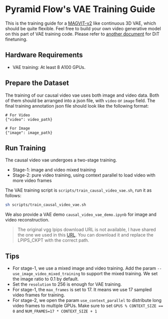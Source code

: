 # Pyramid Flow's VAE Training Guide

This is the training guide for a [MAGVIT-v2](https://arxiv.org/abs/2310.05737) like continuous 3D VAE, which should be quite flexible. Feel free to build your own video generative model on this part of VAE training code. Please refer to [another document](https://github.com/jy0205/Pyramid-Flow/blob/main/docs/DiT) for DiT finetuning.

## Hardware Requirements

+ VAE training: At least 8 A100 GPUs.


## Prepare the Dataset

The training of our causal video vae uses both image and video data. Both of them should be arranged into a json file, with `video` or `image` field. The final training annotation json file should look like the following format:

```
# For Video
{"video": video_path}

# For Image
{"image": image_path}
```

## Run Training

The causal video vae undergoes a two-stage training. 
+ Stage-1: image and video mixed training
+ Stage-2: pure video training, using context parallel to load video with more video frames

The VAE training script is `scripts/train_causal_video_vae.sh`, run it as follows:

```bash
sh scripts/train_causal_video_vae.sh
```

We also provide a VAE demo `causal_video_vae_demo.ipynb` for image and video reconstruction. 
> The original vgg lpips download URL is not available, I have shared the one we used in this [URL](https://drive.google.com/file/d/1YeFlX5BKKw-HGkjNd1r7DSwas1iJJwqC/view). You can download it and replace the LPIPS_CKPT with the correct path.


## Tips

+ For stage-1, we use a mixed image and video training. Add the param `--use_image_video_mixed_training` to support the mixed training. We set the image ratio to 0.1 by default. 
+ Set the `resolution` to 256 is enough for VAE training.
+ For stage-1, the `max_frames` is set to 17. It means we use 17 sampled video frames for training.
+ For stage-2, we open the param `use_context_parallel` to distribute long video frames to multiple GPUs. Make sure to set `GPUS % CONTEXT_SIZE == 0` and `NUM_FRAMES=17 * CONTEXT_SIZE + 1`